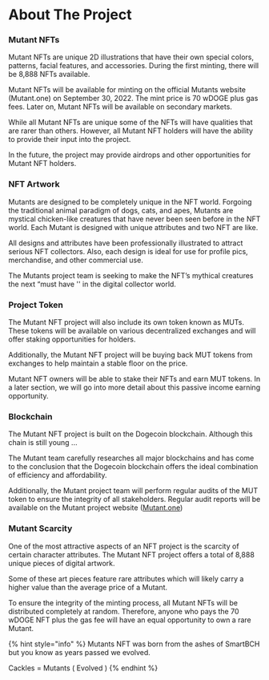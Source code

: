 # About The Project

### Mutant NFTs&#x20;

Mutant NFTs are unique 2D illustrations that have their own special colors, patterns, facial features, and accessories. During the first minting, there will be 8,888 NFTs available.&#x20;

Mutant NFTs will be available for minting on the official Mutants website (Mutant.one) on September 30, 2022. The mint price is 70 wDOGE plus gas fees. Later on, Mutant NFTs will be available on secondary markets.

While all Mutant NFTs are unique some of the NFTs will have qualities that are rarer than others. However, all Mutant NFT holders will have the ability to provide their input into the project.&#x20;

In the future, the project may provide airdrops and other opportunities for Mutant NFT holders.

### **NFT Artwork**

Mutants are designed to be completely unique in the NFT world. Forgoing the traditional animal paradigm of dogs, cats, and apes, Mutants are mystical chicken-like creatures that have never been seen before in the NFT world. Each Mutant is designed with unique attributes and two NFT are like.

All designs and attributes have been professionally illustrated to attract serious NFT collectors. Also, each design is ideal for use for profile pics, merchandise, and other commercial use.&#x20;

The Mutants project team is seeking to make the NFT’s mythical creatures the next “must have '' in the digital collector world.

### Project Token

The Mutant NFT project will also include its own token known as MUTs. These tokens will be available on various decentralized exchanges and will offer staking opportunities for holders.&#x20;

Additionally, the Mutant NFT project will be buying back MUT tokens from exchanges to help maintain a stable floor on the price.

Mutant NFT owners will be able to stake their NFTs and earn MUT tokens. In a later section, we will go into more detail about this passive income earning opportunity.

### **Blockchain**

The Mutant NFT project is built on the Dogecoin blockchain. Although this chain is still young ...

The Mutant team carefully researches all major blockchains and has come to the conclusion that the Dogecoin blockchain offers the ideal combination of efficiency and affordability.

Additionally, the Mutant project team will perform regular audits of the MUT token to ensure the integrity of all stakeholders. Regular audit reports will be available on the Mutant project website ([Mutant.one](https://mutants.one/))

### Mutant Scarcity

One of the most attractive aspects of an NFT project is the scarcity of certain character attributes. The Mutant NFT project offers a total of 8,888 unique pieces of digital artwork.&#x20;

Some of these art pieces feature rare attributes which will likely carry a higher value than the average price of a Mutant.

To ensure the integrity of the minting process, all Mutant NFTs will be distributed completely at random. Therefore, anyone who pays the 70 wDOGE NFT plus the gas fee will have an equal opportunity to own a rare Mutant.&#x20;

{% hint style="info" %}
Mutants NFT was born from the ashes of SmartBCH but you know as years passed we evolved.

Cackles = Mutants ( Evolved )
{% endhint %}
